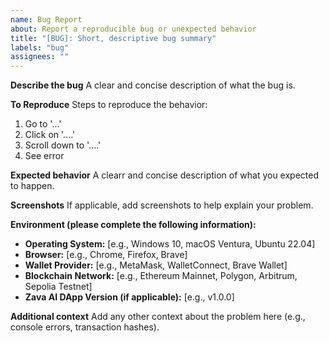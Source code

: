 ```yaml
---
name: Bug Report
about: Report a reproducible bug or unexpected behavior
title: "[BUG]: Short, descriptive bug summary"
labels: "bug"
assignees: ""
---
```


**Describe the bug**
A clear and concise description of what the bug is.

**To Reproduce**
Steps to reproduce the behavior:

1. Go to '...'
2. Click on '....'
3. Scroll down to '....'
4. See error

**Expected behavior**
A clearr and concise description of what you expected to happen.

**Screenshots**
If applicable, add screenshots to help explain your problem.

**Environment (please complete the following information):**

- **Operating System:** [e.g., Windows 10, macOS Ventura, Ubuntu 22.04]
- **Browser:** [e.g., Chrome, Firefox, Brave]
- **Wallet Provider:** [e.g., MetaMask, WalletConnect, Brave Wallet]
- **Blockchain Network:** [e.g., Ethereum Mainnet, Polygon, Arbitrum, Sepolia Testnet]
- **Zava AI DApp Version (if applicable):** [e.g., v1.0.0]

**Additional context**
Add any other context about the problem here (e.g., console errors, transaction hashes).
